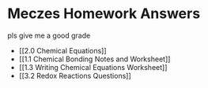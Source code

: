 
# Meczes Homework Answers

pls give me a good grade

* [[2.0 Chemical Equations]]
* [[1.1 Chemical Bonding Notes and Worksheet]]
* [[1.3 Writing Chemical Equations Worksheet]]
* [[3.2 Redox Reactions Questions]]